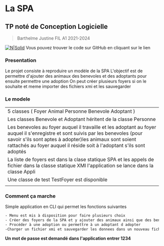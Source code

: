 # La SPA
## TP noté de Conception Logicielle

> Barthelme Justine
> FIL A1 2021-2024

[![N|Solid](https://fr.github.com/assets/images/logos/desktop-logo.png)](https://github.com/EtheriasAI/tp-foyers)
Vous pouvez trouver le code sur GitHub en cliquant sur le lien

### Presentation
Le projet consiste à reproduire un modèle de la SPA
L'objectif est de permettre d'ajouter des animaux des benevoles et des adoptants pour ensuite permettre une adoption
On peut créer plusieurs foyers si on le souhaite et meme importer des fichiers xmi et les sauvegarder
### Le modele

||
| ------ | 
| 5 classes ( Foyer Animal Personne Benevole Adoptant ) | 
| Les classes Benevole et Adoptant héritent de la classe Personne |
| Les benevoles au foyer auquel il travaille et les adoptant au foyer auquel il s'enregistre et sont suivis par les benevoles (pour savoir s'ils sont aptes à adopter)les animaux sont soient rattachés au foyer auquel il réside soit à l'adoptant s'ils sont adoptés | 
| La liste de foyers est dans la clase statique SPA et les appels de fichier dans la classe statique XMI l'application se lance dans la classe Appli | 
| Une classe de test TestFoyer est disponible |
||

### Comment ça marche

Simple application en CLI qui permet les fonctions suivantes
```sh
- Menu est mis à disposition pour faire plusieurs choix
- Créer des foyers de la SPA et y ajouter des animaux ainsi que des benevoles ou adoptant
- Procéder à une adoption ou permettre à un adoptant d adopter
-Charger un fichier xmi et sauvegarder les donnees dans un nouveau fichier xmi
```
**Un mot de passe est demandé dans l'application entrer 1234**